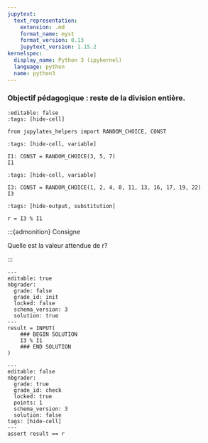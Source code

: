 ```yaml
---
jupytext:
  text_representation:
    extension: .md
    format_name: myst
    format_version: 0.13
    jupytext_version: 1.15.2
kernelspec:
  display_name: Python 3 (ipykernel)
  language: python
  name: python3
---
```


### Objectif pédagogique : reste de la division entière.

```{code-cell} ipython3
:editable: false
:tags: [hide-cell]

from jupylates_helpers import RANDOM_CHOICE, CONST
```

```{code-cell} ipython3
:tags: [hide-cell, variable]

I1: CONST = RANDOM_CHOICE(3, 5, 7)
I1
```

```{code-cell} ipython3
:tags: [hide-cell, variable]

I3: CONST = RANDOM_CHOICE(1, 2, 4, 8, 11, 13, 16, 17, 19, 22)
I3
```

```{code-cell} ipython3
:tags: [hide-output, substitution]

r = I3 % I1
```

:::{admonition} Consigne

Quelle est la valeur attendue de r?

:::

```{code-cell} ipython3
---
editable: true
nbgrader:
  grade: false
  grade_id: init
  locked: false
  schema_version: 3
  solution: true
---
result = INPUT(
    ### BEGIN SOLUTION
    I3 % I1
    ### END SOLUTION
)
```

```{code-cell} ipython3
---
editable: false
nbgrader:
  grade: true
  grade_id: check
  locked: true
  points: 1
  schema_version: 3
  solution: false
tags: [hide-cell]
---
assert result == r
```
